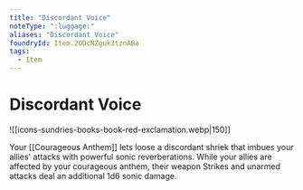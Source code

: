 ```yaml
---
title: "Discordant Voice"
noteType: ":luggage:"
aliases: "Discordant Voice"
foundryId: Item.2ODcNZguk3tznABa
tags:
  - Item
---
```


# Discordant Voice
![[icons-sundries-books-book-red-exclamation.webp|150]]

Your [[Courageous Anthem]] lets loose a discordant shriek that imbues your allies' attacks with powerful sonic reverberations. While your allies are affected by your courageous anthem, their weapon Strikes and unarmed attacks deal an additional 1d6 sonic damage.
